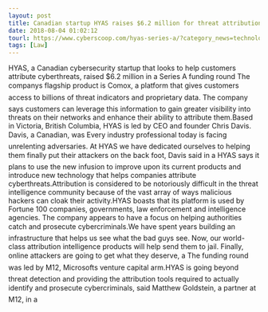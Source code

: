 ```yaml
---
layout: post
title: Canadian startup HYAS raises $6.2 million for threat attribution platform
date: 2018-08-04 01:02:12
tourl: https://www.cyberscoop.com/hyas-series-a/?category_news=technology
tags: [Law]
---
```

HYAS, a Canadian cybersecurity startup that looks to help customers attribute cyberthreats, raised $6.2 million in a Series A funding round The companys flagship product is Comox, a platform that gives customers access to billions of threat indicators and proprietary data. The company says customers can leverage this information to gain greater visibility into threats on their networks and enhance their ability to attribute them.Based in Victoria, British Columbia, HYAS is led by CEO and founder Chris Davis. Davis, a Canadian, was Every industry professional today is facing unrelenting adversaries. At HYAS we have dedicated ourselves to helping them finally put their attackers on the back foot, Davis said in a HYAS says it plans to use the new infusion to improve upon its current products and introduce new technology that helps companies attribute cyberthreats.Attribution is considered to be notoriously difficult in the threat intelligence community because of the vast array of ways malicious hackers can cloak their activity.HYAS boasts that its platform is used by Fortune 100 companies, governments, law enforcement and intelligence agencies. The company appears to have a focus on helping authorities catch and prosecute cybercriminals.We have spent years building an infrastructure that helps us see what the bad guys see. Now, our world-class attribution intelligence products will help send them to jail. Finally, online attackers are going to get what they deserve, a The funding round was led by M12, Microsofts venture capital arm.HYAS is going beyond threat detection and providing the attribution tools required to actually identify and prosecute cybercriminals, said Matthew Goldstein, a partner at M12, in a 